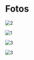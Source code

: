 # Fotos


![2](https://github.com/SistemasFisalert/Fotos/assets/134037314/0994b6e4-91eb-4e2a-89b2-329077becbed)



![1](https://github.com/SistemasFisalert/Fotos/assets/134037314/2bae86ab-f7e6-48bd-994f-78ffdb45a50f)


![3](https://github.com/SistemasFisalert/Fotos/assets/134037314/25e01a2a-b2cb-4370-94b7-396d1dac6f92)


![3](https://github.com/SistemasFisalert/Fotos/assets/134037314/fdac5c37-8e90-41df-ad22-4a562d753be0)

